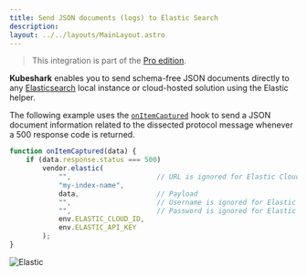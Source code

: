 ```yaml
---
title: Send JSON documents (logs) to Elastic Search
description: 
layout: ../../layouts/MainLayout.astro
---
```


> This integration is part of the [Pro edition](https://kubeshark.co/pricing).

**Kubeshark** enables you to send schema-free JSON documents directly to any [Elasticsearch](https://en.wikipedia.org/wiki/Elasticsearch) local instance or cloud-hosted solution using the Elastic helper.

The following example uses the [`onItemCaptured`](/en/automation_hooks#onitemcaptureddata-object) hook to send a JSON document information related to the dissected protocol message whenever a 500 response code is returned.

```js
function onItemCaptured(data) {
    if (data.response.status === 500)
        vendor.elastic(
            "",                     // URL is ignored for Elastic Cloud
            "my-index-name",
            data,                   // Payload
            "",                     // Username is ignored for Elastic Cloud
            "",                     // Password is ignored for Elastic Cloud
            env.ELASTIC_CLOUD_ID,
            env.ELASTIC_API_KEY
        );
}
```
![Elastic](/elastic.png)

